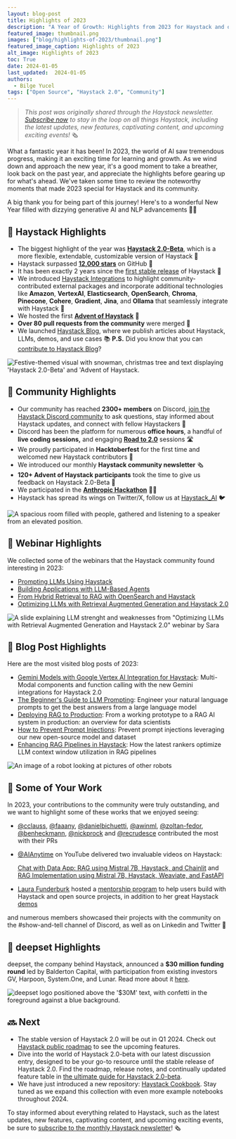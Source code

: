 ```yaml
---
layout: blog-post
title: Highlights of 2023 
description: "A Year of Growth: Highlights from 2023 for Haystack and our Community"
featured_image: thumbnail.png
images: ["blog/highlights-of-2023/thumbnail.png"]
featured_image_caption: Highlights of 2023
alt_image: Highlights of 2023
toc: True
date: 2024-01-05
last_updated:  2024-01-05
authors:
  - Bilge Yucel
tags: ["Open Source", "Haystack 2.0", "Community"]
---	
```


> *This post was originally shared through the Haystack newsletter. [Subscribe now](https://landing.deepset.ai/haystack-community-updates?utm_campaign=developer-relations&utm_source=highlights_of_2023) to stay in the loop on all things Haystack, including the latest updates, new features, captivating content, and upcoming exciting events!* 🗞️

What a fantastic year it has been! In 2023, the world of AI saw tremendous progress, making it an exciting time for learning and growth. As we wind down and approach the new year, it's a good moment to take a breather, look back on the past year, and appreciate the highlights before gearing up for what's ahead. We've taken some time to review the noteworthy moments that made 2023 special for Haystack and its community.

A big thank you for being part of this journey! Here's to a wonderful New Year filled with dizzying generative AI and NLP advancements 🥂✨

## 💫 Haystack Highlights

- The biggest highlight of the year was [**Haystack 2.0-Beta**](https://haystack.deepset.ai/blog/introducing-haystack-2-beta-and-advent), which is a more flexible, extendable, customizable version of Haystack 💯
- Haystack surpassed [**12,000 stars**](https://github.com/deepset-ai/haystack) on GitHub 🌟
- It has been exactly 2 years since the [first stable release](https://github.com/deepset-ai/haystack/releases/tag/v1.0.0) of Haystack 🎉
- We introduced [Haystack Integrations](https://haystack.deepset.ai/integrations) to highlight community-contributed external packages and incorporate additional technologies like **Amazon**, **VertexAI**, **Elasticsearch**, **OpenSearch**, **Chroma**, **Pinecone**, **Cohere**, **Gradient**, **Jina**, and **Ollama** that seamlessly integrate with Haystack 🧩
- We hosted the first [**Advent of Haystack**](https://haystack.deepset.ai/advent-of-haystack) 🎄
- **Over 80 pull requests from the community** were merged 🚀
- We launched [Haystack Blog](https://haystack.deepset.ai/blog), where we publish articles about Haystack, LLMs, demos, and use cases 📚 **P.S.** Did you know that you can [contribute to Haystack Blog](https://github.com/deepset-ai/haystack-home/pulls)?

![Festive-themed visual with snowman, christmas tree and text displaying 'Haystack 2.0-Beta' and 'Advent of Haystack.](haystack-highlight.png#small "_We announced [Haystack 2.0-Beta](https://haystack.deepset.ai/blog/introducing-haystack-2-beta-and-advent) and hosted the first [Advent of Haystack](https://haystack.deepset.ai/advent-of-haystack)_")

## 👥 Community Highlights

- Our community has reached **2300+ members** on Discord, [join the Haystack Discord community](https://discord.gg/haystack) to ask questions, stay informed about Haystack updates, and connect with fellow Haystackers 🤖
- Discord has been the platform for numerous **office hours**, a handful of **live coding sessions,** and engaging [**Road to 2.0**](https://drive.google.com/drive/folders/15IbtdRbafnPpUd4yAcNtu4vUveOs33Qn?usp=sharing) sessions 🛣️
- We proudly participated in **Hacktoberfest** for the first time and welcomed new Haystack contributors 🎃
- We introduced our monthly **Haystack community newsletter** 🗞️
- **120+ Advent of Haystack participants** took the time to give us feedback on Haystack 2.0-Beta **🎄**
- We participated in the [**Anthropic Hackathon**](https://partiful.com/e/pQHQrWPg1A6P31AYZMTd) 🧑‍💻
- Haystack has spread its wings on Twitter/X, follow us at [Haystack_AI](https://twitter.com/Haystack_AI) 🐦

![A spacious room filled with people, gathered and listening to a speaker from an elevated position.](community-highlight.jpeg#small "_A photo from the Anthropic Hackathon_")

## 📆 Webinar Highlights

We collected some of the webinars that the Haystack community found interesting in 2023:

- [Prompting LLMs Using Haystack](https://youtu.be/-TfPkX3IoUQ?feature=shared)
- [Building Applications with LLM-Based Agents](https://youtu.be/1NPcnlqPf2U?feature=shared)
- [From Hybrid Retrieval to RAG with OpenSearch and Haystack](https://youtu.be/Gn5SV8q887s?feature=shared)
- [Optimizing LLMs with Retrieval Augmented Generation and Haystack 2.0](https://community.analyticsvidhya.com/c/datahour/optimizing-llms-with-retrieval-augmented-generation-and-haystack-2-0)

![A slide explaining LLM strenght and weaknesses from "Optimizing LLMs with Retrieval Augmented Generation and Haystack 2.0" webinar by Sara](webinar-highlight.png#small "_'Optimizing LLMs with Retrieval Augmented Generation and Haystack 2.0' by Sara_")

## 📖 Blog Post Highlights

Here are the most visited blog posts of 2023:

- [Gemini Models with Google Vertex AI Integration for Haystack](https://haystack.deepset.ai/blog/gemini-models-with-google-vertex-for-haystack): Multi-Modal components and function calling with the new Gemini integrations for Haystack 2.0
- [The Beginner's Guide to LLM Prompting](https://haystack.deepset.ai/blog/beginners-guide-to-llm-prompting): Engineer your natural language prompts to get the best answers from a large language model
- [Deploying RAG to Production](https://haystack.deepset.ai/blog/rag-deployment): From a working prototype to a RAG AI system in production: an overview for data scientists
- [How to Prevent Prompt Injections](https://haystack.deepset.ai/blog/how-to-prevent-prompt-injections): Prevent prompt injections leveraging our new open-source model and dataset
- [Enhancing RAG Pipelines in Haystack](https://haystack.deepset.ai/blog/enhancing-rag-pipelines-in-haystack): How the latest rankers optimize LLM context window utilization in RAG pipelines

![An image of a robot looking at pictures of other robots](blog-highlight.jpg#small "_We published '[Gemini Models with Google Vertex AI Integration for Haystack](https://haystack.deepset.ai/blog/gemini-models-with-google-vertex-for-haystack)'_")

## 👏 Some of Your Work

In 2023, your contributions to the community were truly outstanding, and we want to highlight some of these works that we enjoyed seeing:

- [@cclauss](https://github.com/cclauss), [@faaany](https://github.com/Faaany), [@danielbichuetti](https://github.com/danielbichuetti), [@awinml](https://github.com/awinml), [@zoltan-fedor](https://github.com/zoltan-fedor), [@benheckmann](https://github.com/benheckmann), [@nickprock](https://github.com/nickprock) and [@recrudesce](https://github.com/recrudesce) contributed the most with their PRs
- [@AIAnytime](https://www.youtube.com/@AIAnytime) on YouTube delivered two invaluable videos on Haystack:
    
    [Chat with Data App: RAG using Mistral 7B, Haystack, and Chainlit](https://www.youtube.com/watch?v=01_2-Dy57ys) and [RAG Implementation using Mistral 7B, Haystack, Weaviate, and FastAPI](https://www.youtube.com/watch?v=C5mqILmVUEo)
    
- [Laura Funderburk](https://medium.com/@lgutierrwr?source=post_page-----b782731ceb3d--------------------------------) hosted a [mentorship program](https://medium.com/@lgutierrwr/how-i-orchestrated-a-five-week-data-engineering-mentorship-program-a-chronicle-of-growth-and-b782731ceb3d) to help users build with Haystack and open source projects, in addition to her great Haystack [demos](https://github.com/lfunderburk/llmops-with-haystack)

and numerous members showcased their projects with the community on the #show-and-tell channel of Discord, as well as on Linkedin and Twitter 🤩

## 💙 deepset Highlights

deepset, the company behind Haystack, announced a **$30 million funding round** led by Balderton Capital, with participation from existing investors GV, Harpoon, System.One, and Lunar. Read more about it [here](https://www.deepset.ai/blog/funding-announcement-balderton-capital).

![deepset logo positioned above the '$30M' text, with confetti in the foreground against a blue background.](deepset-highlight.png#small "_deepset raised $30 million funding_")

## 🔜 Next

- The stable version of Haystack 2.0 will be out in Q1 2024. Check out [Haystack public roadmap](https://github.com/orgs/deepset-ai/projects/3) to see the upcoming features.
- Dive into the world of Haystack 2.0-beta with our latest discussion entry, designed to be your go-to resource until the stable release of Haystack 2.0. Find the roadmap, release notes, and continually updated feature table in [the ultimate guide for Haystack 2.0-beta](https://github.com/deepset-ai/haystack/discussions/6684).
- We have just introduced a new repository: [Haystack Cookbook](https://github.com/deepset-ai/haystack-cookbook). Stay tuned as we expand this collection with even more example notebooks throughout 2024.

To stay informed about everything related to Haystack, such as the latest updates, new features, captivating content, and upcoming exciting events, be sure to [subscribe to the monthly Haystack newsletter](https://landing.deepset.ai/haystack-community-updates?utm_campaign=developer-relations&utm_source=highlights_of_2023)! 🗞️